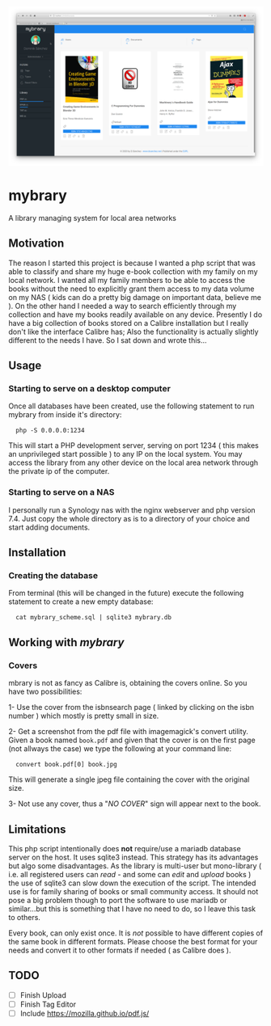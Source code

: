 ![Interface](img/screenshot.png)


# mybrary

A library managing system for local area networks


## Motivation

The reason I started this project is because I wanted a php script that was able to classify and share my huge e-book collection with my family on my local network. I wanted all my family members to be able to access the books without the need to explicitly grant them access to my data volume on my NAS ( kids can do a pretty big damage on important data, believe me ). On the other hand I needed a way to search efficiently through my collection and have my books readily available on any device. Presently I do have a big collection of books stored on a Calibre installation but I really don't like the interface Calibre has; Also the functionality is actually slightly different to the needs I have. So I sat down and wrote this...


## Usage


### Starting to serve on a desktop computer

Once all databases have been created, use the following statement to run mybrary from inside it's directory:

```
  php -S 0.0.0.0:1234
```

This will start a PHP development server, serving on port 1234 ( this makes an unprivileged start possible ) to any IP on the local system. You may access the library from any other device on the local area network through the private ip of the computer.


### Starting to serve on a NAS

I personally run a Synology nas with the nginx webserver and php version 7.4. Just copy the whole directory as is to a directory of your choice and start adding documents.


## Installation


### Creating the database

From terminal (this will be changed in the future) execute the following statement to create a new empty database:

```
  cat mybrary_scheme.sql | sqlite3 mybrary.db
```


## Working with *mybrary*


### Covers

mbrary is not as fancy as Calibre is, obtaining the covers online. So you have two possibilities:

1- Use the cover from the isbnsearch page ( linked by clicking on the isbn number ) which mostly is pretty small in size.

2- Get a screenshot from the pdf file with imagemagick's convert utility. Given a book named `book.pdf` and given that the cover is on the first page (not allways the case) we type the following at your command line:

```
  convert book.pdf[0] book.jpg
```

This will generate a single jpeg file containing the cover with the original size.

3- Not use any cover, thus a "*NO COVER*" sign will appear next to the book.


## Limitations

This php script intentionally does **not** require/use a mariadb database server on the host. It uses sqlite3 instead. This strategy has its advantages but algo some disadvantages. As the library is multi-user but mono-library ( i.e. all registered users can *read* - and some can *edit* and *upload* books ) the use of sqlite3 can slow down the execution of the script. The intended use is for family sharing of books or small community access. It should not pose a big problem though to port the software to use mariadb or similar...but this is something that I have no need to do, so I leave this task to others.

Every book, can only exist once. It is *not* possible to have different copies of the same book in different formats. Please choose the best format for your needs and convert it to other formats if needed ( as Calibre does ).

## TODO

- [ ] Finish Upload
- [ ] Finish Tag Editor
- [ ] Include https://mozilla.github.io/pdf.js/
